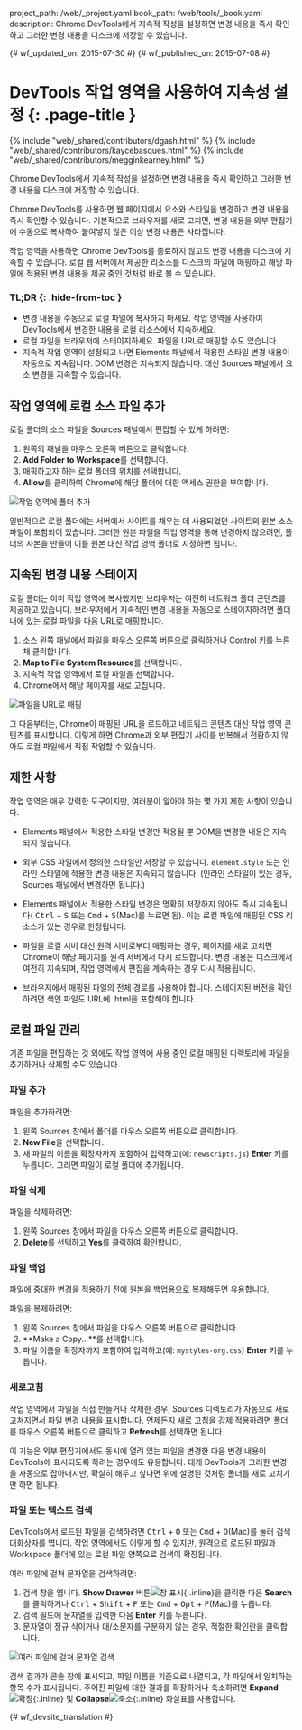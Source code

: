 project_path: /web/_project.yaml
book_path: /web/tools/_book.yaml
description: Chrome DevTools에서 지속적 작성을 설정하면 변경 내용을 즉시 확인하고 그러한 변경 내용을 디스크에 저장할 수 있습니다.

{# wf_updated_on: 2015-07-30 #}
{# wf_published_on: 2015-07-08 #}

# DevTools 작업 영역을 사용하여 지속성 설정 {: .page-title }

{% include "web/_shared/contributors/dgash.html" %}
{% include "web/_shared/contributors/kaycebasques.html" %}
{% include "web/_shared/contributors/megginkearney.html" %}

Chrome DevTools에서 지속적 작성을 설정하면 변경 내용을 즉시 확인하고 그러한 변경 내용을 디스크에 저장할 수 있습니다.

Chrome DevTools를 사용하면 웹 페이지에서 요소와 스타일을 
변경하고 변경 내용을 즉시 확인할 수 있습니다. 
기본적으로 브라우저를 새로 고치면, 변경 내용을 외부 편집기에 수동으로 
복사하여 붙여넣지 않은 이상 변경 내용은 사라집니다.

작업 영역을 사용하면 Chrome DevTools를 종료하지 않고도 
변경 내용을 디스크에 지속할 수 있습니다. 
로컬 웹 서버에서 제공한 리소스를 디스크의 파일에 매핑하고 
해당 파일에 적용된 변경 내용을 제공 중인 것처럼 바로 볼 수 있습니다.


### TL;DR {: .hide-from-toc }
- 변경 내용을 수동으로 로컬 파일에 복사하지 마세요. 작업 영역을 사용하여 DevTools에서 변경한 내용을 로컬 리소스에서 지속하세요.
- 로컬 파일을 브라우저에 스테이지하세요. 파일을 URL로 매핑할 수도 있습니다.
- 지속적 작업 영역이 설정되고 나면 Elements 패널에서 적용한 스타일 변경 내용이 자동으로 지속됩니다. DOM 변경은 지속되지 않습니다. 대신 Sources 패널에서 요소 변경을 지속할 수 있습니다.


## 작업 영역에 로컬 소스 파일 추가

로컬 폴더의 소스 파일을 Sources 패널에서 편집할 수 있게 하려면:

1. 왼쪽의 패널을 마우스 오른쪽 버튼으로 클릭합니다. 
2. **Add Folder to Workspace**를 선택합니다. 
3. 매핑하고자 하는 로컬 폴더의 위치를 선택합니다. 
4. **Allow**를 클릭하여 Chrome에 해당 폴더에 대한 액세스 권한을 부여합니다. 

![작업 영역에 폴더 추가](imgs/addfolder.png)

일반적으로 로컬 폴더에는 서버에서 사이트를 채우는 데 사용되었던 사이트의 원본 소스 파일이 포함되어 있습니다. 그러한 원본 파일을 작업 영역을 통해 변경하지 않으려면, 폴더의 사본을 만들어 이를 원본 대신 작업 영역 폴더로 지정하면 됩니다.

## 지속된 변경 내용 스테이지

로컬 폴더는 이미 작업 영역에 복사했지만 
브라우저는 여전히 네트워크 폴더 콘텐츠를 제공하고 있습니다. 
브라우저에서 지속적인 변경 내용을 자동으로 스테이지하려면 
폴더 내에 있는 로컬 파일을 다음 URL로 매핑합니다.

1. 소스 왼쪽 패널에서 파일을 마우스 오른쪽 버튼으로 클릭하거나 Control 키를 누른 채 클릭합니다. 
2. **Map to File System Resource**를 선택합니다. 
3. 지속적 작업 영역에서 로컬 파일을 선택합니다. 
4. Chrome에서 해당 페이지를 새로 고칩니다.

![파일을 URL로 매핑](imgs/maptoresource.png)

그 다음부터는, 
Chrome이 매핑된 URL을 로드하고 
네트워크 콘텐츠 대신 
작업 영역 콘텐츠를 표시합니다. 
이렇게 하면 Chrome과 외부 편집기 사이를 반복해서 전환하지 않아도 
로컬 파일에서 직접 작업할 수 있습니다.

## 제한 사항

작업 영역은 매우 강력한 도구이지만, 여러분이 알아야 하는 몇 가지 제한 사항이 있습니다.

* Elements 패널에서 적용한 스타일 변경만 적용될 뿐 DOM을 변경한 내용은 지속되지 않습니다.

* 외부 CSS 파일에서 정의한 스타일만 저장할 수 있습니다. `element.style` 또는 인라인 스타일에 적용한 변경 내용은 지속되지 않습니다. (인라인 스타일이 있는 경우, Sources 패널에서 변경하면 됩니다.)

* Elements 패널에서 적용한 스타일 변경은 명확히 저장하지 않아도 즉시 지속됩니다(
<kbd class="kbd">Ctrl</kbd> + <kbd class="kbd">S</kbd> 또는 <kbd class="kbd">Cmd</kbd> + <kbd class="kbd">S</kbd>(Mac)를 누르면 됨). 이는 로컬 파일에 매핑된 CSS 리소스가 있는 경우로 한정됩니다.

* 파일을 로컬 서버 대신 원격 서버로부터 매핑하는 경우, 페이지를 새로 고치면 Chrome이 해당 페이지를 원격 서버에서 다시 로드합니다. 변경 내용은 디스크에서 여전히 지속되며, 작업 영역에서 편집을 계속하는 경우 다시 적용됩니다.

* 브라우저에서 매핑된 파일의 전체 경로를 사용해야 합니다. 스테이지된 버전을 확인하려면 색인 파일도 URL에 .html을 포함해야 합니다.

## 로컬 파일 관리

기존 파일을 편집하는 것 외에도 
작업 영역에 사용 중인 로컬 매핑된 디렉토리에 
파일을 추가하거나 삭제할 수도 있습니다.

### 파일 추가

파일을 추가하려면:

1. 왼쪽 Sources 창에서 폴더를 마우스 오른쪽 버튼으로 클릭합니다. 
2. **New File**을 선택합니다. 
3. 새 파일의 이름을 확장자까지 포함하여 입력하고(예: `newscripts.js`) **Enter** 키를 누릅니다. 그러면 파일이 로컬 폴더에 추가됩니다.

### 파일 삭제

파일을 삭제하려면:

1. 왼쪽 Sources 창에서 파일을 마우스 오른쪽 버튼으로 클릭합니다. 
2. **Delete**를 선택하고 **Yes**를 클릭하여 확인합니다.

### 파일 백업

파일에 중대한 변경을 적용하기 전에 
원본을 백업용으로 복제해두면 유용합니다.

파일을 복제하려면:

1. 왼쪽 Sources 창에서 파일을 마우스 오른쪽 버튼으로 클릭합니다. 
2. **Make a Copy...**를 선택합니다. 
3. 파일 이름을 확장자까지 포함하여 입력하고(예: `mystyles-org.css`) **Enter** 키를 누릅니다.

### 새로고침

작업 영역에서 파일을 직접 만들거나 삭제한 경우, 
Sources 디렉토리가 자동으로 새로 고쳐지면서 파일 변경 내용을 표시합니다. 
언제든지 새로 고침을 강제 적용하려면 폴더를 마우스 오른쪽 버튼으로 클릭하고 **Refresh**를 선택하면 됩니다.

이 기능은 외부 편집기에서도 동시에 열려 있는 파일을 변경한 다음 변경 내용이 DevTools에 표시되도록 하려는 경우에도 유용합니다. 대개 DevTools가 그러한 변경을 자동으로 잡아내지만, 확실히 해두고 싶다면 위에 설명된 것처럼 폴더를 새로 고치기만 하면 됩니다.

### 파일 또는 텍스트 검색

DevTools에서 로드된 파일을 검색하려면 
<kbd class="kbd">Ctrl</kbd> + <kbd class="kbd">O</kbd> 또는 <kbd class="kbd">Cmd</kbd> + <kbd class="kbd">O</kbd>(Mac)를
눌러 검색 대화상자를 엽니다. 
작업 영역에서도 이렇게 할 수 있지만, 
원격으로 로드된 파일과 
Workspace 폴더에 있는 로컬 파일 양쪽으로 검색이 확장됩니다.

여러 파일에 걸쳐 문자열을 검색하려면:

1. 검색 창을 엽니다. **Show Drawer** 버튼![창 표시](imgs/show_drawer_button.png){:.inline}을 클릭한 다음 **Search**를 클릭하거나 
<kbd class="kbd">Ctrl</kbd> + <kbd class="kbd">Shift</kbd> + <kbd class="kbd">F</kbd> 또는 <kbd class="kbd">Cmd</kbd> + <kbd class="kbd">Opt</kbd> + <kbd class="kbd">F</kbd>(Mac)를 누릅니다. 
2. 검색 필드에 문자열을 입력한 다음 **Enter** 키를 누릅니다. 
3. 문자열이 정규 식이거나 대/소문자를 구분하지 않는 경우, 적절한 확인란을 클릭합니다.

![여러 파일에 걸쳐 문자열 검색](imgs/searchacross.png)

검색 결과가 콘솔 창에 표시되고, 파일 이름을 기준으로 나열되고, 각 파일에서 일치하는 항목 수가 표시됩니다. 주어진 파일에 대한 결과를 확장하거나 축소하려면 **Expand**![확장](imgs/expand_button.png){:.inline} 및 **Collapse**![축소](imgs/collapse_button.png){:.inline} 화살표를 사용합니다.



{# wf_devsite_translation #}
